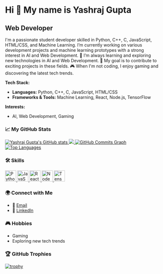# Hi 👋 My name is Yashraj Gupta

## Web Developer

I'm a passionate student developer skilled in Python, C++, C, JavaScript, HTML/CSS, and Machine Learning. I’m currently working on various development projects and machine learning prototypes with a strong interest in AI and Web Development. 🌱 I’m always learning and exploring new technologies in AI and Web Development. 🚀 My goal is to contribute to exciting projects in these fields. 🎮 When I'm not coding, I enjoy gaming and discovering the latest tech trends.

**Tech Stack:**
- **Languages:** Python, C++, C, JavaScript, HTML/CSS
- **Frameworks & Tools:** Machine Learning, React, Node.js, TensorFlow

**Interests:**
- AI, Web Development, Gaming

### 📈 My GitHub Stats
<a href="http://www.github.com/Yash1889">
  <img src="https://github-readme-stats.vercel.app/api?username=Yash1889&show_icons=true&hide=&count_private=true&title_color=0891b2&text_color=ffffff&icon_color=0891b2&bg_color=1c1917&hide_border=true&show_icons=true" alt="Yashraj Gupta's GitHub stats" />
</a>
<a href="http://www.github.com/Yash1889">
  <img src="https://github-readme-streak-stats.herokuapp.com/?user=Yash1889&stroke=ffffff&background=1c1917&ring=0891b2&fire=0891b2&currStreakNum=ffffff&currStreakLabel=0891b2&sideNums=ffffff&sideLabels=ffffff&dates=ffffff&hide_border=true" />
</a>
<a href="http://www.github.com/Yash1889">
  <img src="https://github-readme-activity-graph.cyclic.app/graph?username=Yash1889&bg_color=1c1917&color=ffffff&line=0891b2&point=ffffff&area_color=1c1917&area=true&hide_border=true&custom_title=GitHub%20Commits%20Graph" alt="GitHub Commits Graph" />
</a>
<a href="https://github.com/Yash1889" align="left">
  <img src="https://github-readme-stats.vercel.app/api/top-langs/?username=Yash1889&langs_count=10&title_color=0891b2&text_color=ffffff&icon_color=0891b2&bg_color=1c1917&hide_border=true&locale=en&custom_title=Top%20Languages" alt="Top Languages" />
</a>

### 🛠️ Skills
<p align="left">
  <a href="https://www.python.org/" target="_blank" rel="noreferrer">
    <img src="https://raw.githubusercontent.com/danielcranney/readme-generator/main/public/icons/skills/python-colored.svg" width="36" height="36" alt="Python" />
  </a>
  <a href="https://developer.mozilla.org/en-US/docs/Web/JavaScript" target="_blank" rel="noreferrer">
    <img src="https://raw.githubusercontent.com/danielcranney/readme-generator/main/public/icons/skills/javascript-colored.svg" width="36" height="36" alt="JavaScript" />
  </a>
  <a href="https://reactjs.org/" target="_blank" rel="noreferrer">
    <img src="https://raw.githubusercontent.com/danielcranney/readme-generator/main/public/icons/skills/react-colored.svg" width="36" height="36" alt="React" />
  </a>
  <a href="https://nodejs.org/en/" target="_blank" rel="noreferrer">
    <img src="https://raw.githubusercontent.com/danielcranney/readme-generator/main/public/icons/skills/nodejs-colored.svg" width="36" height="36" alt="NodeJS" />
  </a>
  <a href="https://www.tensorflow.org/" target="_blank" rel="noreferrer">
    <img src="https://raw.githubusercontent.com/danielcranney/readme-generator/main/public/icons/skills/tensorflow-colored.svg" width="36" height="36" alt="TensorFlow" />
  </a>
</p>

### 🌍 Connect with Me
- 📧 [Email](mailto:yashrajgupta188@gmail.com)
- 💼 [LinkedIn](https://www.linkedin.com/in/yash-raj-gupta001/)

### 🎮 Hobbies
- Gaming
- Exploring new tech trends

### 🏆 GitHub Trophies
[![trophy](https://github-profile-trophy.vercel.app/?username=Yash1889&theme=radical&no-frame=true&no-bg=true&margin-w=4)](https://github.com/ryo-ma/github-profile-trophy)
